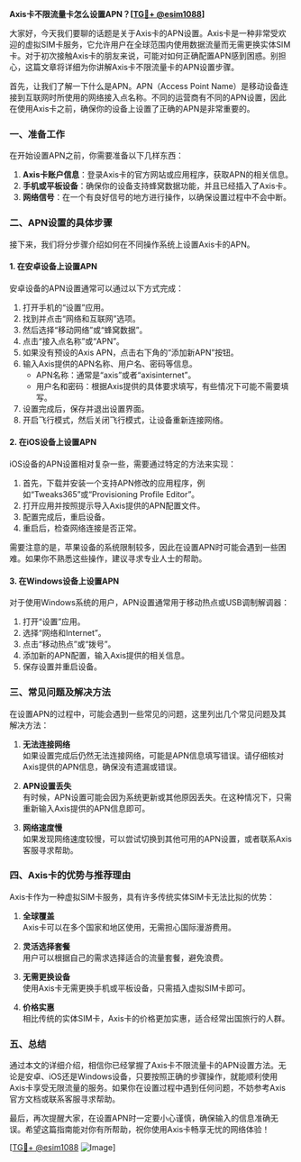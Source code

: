 **Axis卡不限流量卡怎么设置APN？[[TG💪+ @esim1088](https://t.me/s/esim1088)]**

大家好，今天我们要聊的话题是关于Axis卡的APN设置。Axis卡是一种非常受欢迎的虚拟SIM卡服务，它允许用户在全球范围内使用数据流量而无需更换实体SIM卡。对于初次接触Axis卡的朋友来说，可能对如何正确配置APN感到困惑。别担心，这篇文章将详细为你讲解Axis卡不限流量卡的APN设置步骤。

首先，让我们了解一下什么是APN。APN（Access Point Name）是移动设备连接到互联网时所使用的网络接入点名称。不同的运营商有不同的APN设置，因此在使用Axis卡之前，确保你的设备上设置了正确的APN是非常重要的。

### **一、准备工作**
在开始设置APN之前，你需要准备以下几样东西：
1. **Axis卡账户信息**：登录Axis卡的官方网站或应用程序，获取APN的相关信息。
2. **手机或平板设备**：确保你的设备支持蜂窝数据功能，并且已经插入了Axis卡。
3. **网络信号**：在一个有良好信号的地方进行操作，以确保设置过程中不会中断。

### **二、APN设置的具体步骤**
接下来，我们将分步骤介绍如何在不同操作系统上设置Axis卡的APN。

#### **1. 在安卓设备上设置APN**
安卓设备的APN设置通常可以通过以下方式完成：

1. 打开手机的“设置”应用。
2. 找到并点击“网络和互联网”选项。
3. 然后选择“移动网络”或“蜂窝数据”。
4. 点击“接入点名称”或“APN”。
5. 如果没有预设的Axis APN，点击右下角的“添加新APN”按钮。
6. 输入Axis提供的APN名称、用户名、密码等信息。
   - APN名称：通常是“axis”或者“axisinternet”。
   - 用户名和密码：根据Axis提供的具体要求填写，有些情况下可能不需要填写。
7. 设置完成后，保存并退出设置界面。
8. 开启飞行模式，然后关闭飞行模式，让设备重新连接网络。

#### **2. 在iOS设备上设置APN**
iOS设备的APN设置相对复杂一些，需要通过特定的方法来实现：

1. 首先，下载并安装一个支持APN修改的应用程序，例如“Tweaks365”或“Provisioning Profile Editor”。
2. 打开应用并按照提示导入Axis提供的APN配置文件。
3. 配置完成后，重启设备。
4. 重启后，检查网络连接是否正常。

需要注意的是，苹果设备的系统限制较多，因此在设置APN时可能会遇到一些困难。如果你不熟悉这些操作，建议寻求专业人士的帮助。

#### **3. 在Windows设备上设置APN**
对于使用Windows系统的用户，APN设置通常用于移动热点或USB调制解调器：

1. 打开“设置”应用。
2. 选择“网络和Internet”。
3. 点击“移动热点”或“拨号”。
4. 添加新的APN配置，输入Axis提供的相关信息。
5. 保存设置并重启设备。

### **三、常见问题及解决方法**
在设置APN的过程中，可能会遇到一些常见的问题，这里列出几个常见问题及其解决方法：

1. **无法连接网络**  
   如果设置完成后仍然无法连接网络，可能是APN信息填写错误。请仔细核对Axis提供的APN信息，确保没有遗漏或错误。

2. **APN设置丢失**  
   有时候，APN设置可能会因为系统更新或其他原因丢失。在这种情况下，只需重新输入Axis提供的APN信息即可。

3. **网络速度慢**  
   如果发现网络速度较慢，可以尝试切换到其他可用的APN设置，或者联系Axis客服寻求帮助。

### **四、Axis卡的优势与推荐理由**
Axis卡作为一种虚拟SIM卡服务，具有许多传统实体SIM卡无法比拟的优势：

1. **全球覆盖**  
   Axis卡可以在多个国家和地区使用，无需担心国际漫游费用。
   
2. **灵活选择套餐**  
   用户可以根据自己的需求选择适合的流量套餐，避免浪费。

3. **无需更换设备**  
   使用Axis卡无需更换手机或平板设备，只需插入虚拟SIM卡即可。

4. **价格实惠**  
   相比传统的实体SIM卡，Axis卡的价格更加实惠，适合经常出国旅行的人群。

### **五、总结**
通过本文的详细介绍，相信你已经掌握了Axis卡不限流量卡的APN设置方法。无论是安卓、iOS还是Windows设备，只要按照正确的步骤操作，就能顺利使用Axis卡享受无限流量的服务。如果你在设置过程中遇到任何问题，不妨参考Axis官方文档或联系客服寻求帮助。

最后，再次提醒大家，在设置APN时一定要小心谨慎，确保输入的信息准确无误。希望这篇指南能对你有所帮助，祝你使用Axis卡畅享无忧的网络体验！

[[TG💪+ @esim1088](https://t.me/s/esim1088) ![Image](https://i.postimg.cc/4NQfJmqS/Snipaste-2025-05-13-00-14-12.png)]